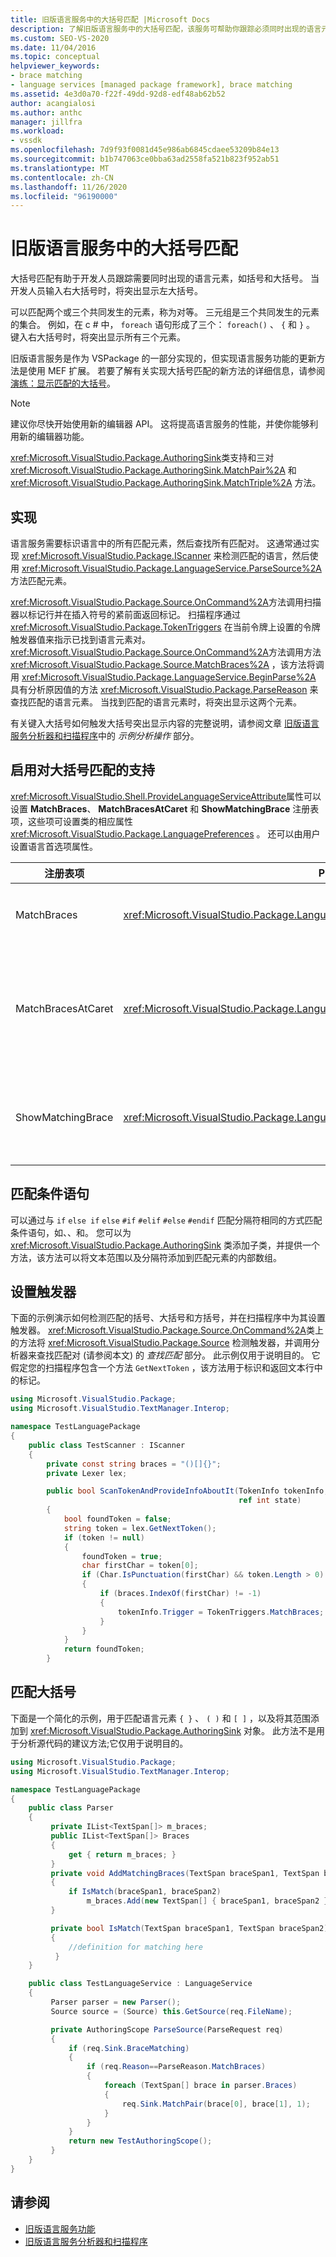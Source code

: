 ```yaml
---
title: 旧版语言服务中的大括号匹配 |Microsoft Docs
description: 了解旧版语言服务中的大括号匹配，该服务可帮助你跟踪必须同时出现的语言元素，如括号和大括号。
ms.custom: SEO-VS-2020
ms.date: 11/04/2016
ms.topic: conceptual
helpviewer_keywords:
- brace matching
- language services [managed package framework], brace matching
ms.assetid: 4e3d0a70-f22f-49dd-92d8-edf48ab62b52
author: acangialosi
ms.author: anthc
manager: jillfra
ms.workload:
- vssdk
ms.openlocfilehash: 7d9f93f0081d45e986ab6845cdaee53209b84e13
ms.sourcegitcommit: b1b747063ce0bba63ad2558fa521b823f952ab51
ms.translationtype: MT
ms.contentlocale: zh-CN
ms.lasthandoff: 11/26/2020
ms.locfileid: "96190000"
---
```

# <a name="brace-matching-in-a-legacy-language-service"></a>旧版语言服务中的大括号匹配
大括号匹配有助于开发人员跟踪需要同时出现的语言元素，如括号和大括号。 当开发人员输入右大括号时，将突出显示左大括号。

 可以匹配两个或三个共同发生的元素，称为对等。 三元组是三个共同发生的元素的集合。 例如，在 c # 中， `foreach` 语句形成了三个： `foreach()` 、 `{` 和 `}` 。 键入右大括号时，将突出显示所有三个元素。

 旧版语言服务是作为 VSPackage 的一部分实现的，但实现语言服务功能的更新方法是使用 MEF 扩展。 若要了解有关实现大括号匹配的新方法的详细信息，请参阅 [演练：显示匹配的大括号](../../extensibility/walkthrough-displaying-matching-braces.md)。

> [!NOTE]
> 建议你尽快开始使用新的编辑器 API。 这将提高语言服务的性能，并使你能够利用新的编辑器功能。

 <xref:Microsoft.VisualStudio.Package.AuthoringSink>类支持和三对 <xref:Microsoft.VisualStudio.Package.AuthoringSink.MatchPair%2A> 和 <xref:Microsoft.VisualStudio.Package.AuthoringSink.MatchTriple%2A> 方法。

## <a name="implementation"></a>实现
 语言服务需要标识语言中的所有匹配元素，然后查找所有匹配对。 这通常通过实现 <xref:Microsoft.VisualStudio.Package.IScanner> 来检测匹配的语言，然后使用 <xref:Microsoft.VisualStudio.Package.LanguageService.ParseSource%2A> 方法匹配元素。

 <xref:Microsoft.VisualStudio.Package.Source.OnCommand%2A>方法调用扫描器以标记行并在插入符号的紧前面返回标记。 扫描程序通过 <xref:Microsoft.VisualStudio.Package.TokenTriggers> 在当前令牌上设置的令牌触发器值来指示已找到语言元素对。 <xref:Microsoft.VisualStudio.Package.Source.OnCommand%2A>方法调用方法 <xref:Microsoft.VisualStudio.Package.Source.MatchBraces%2A> ，该方法将调用 <xref:Microsoft.VisualStudio.Package.LanguageService.BeginParse%2A> 具有分析原因值的方法 <xref:Microsoft.VisualStudio.Package.ParseReason> 来查找匹配的语言元素。 当找到匹配的语言元素时，将突出显示这两个元素。

 有关键入大括号如何触发大括号突出显示内容的完整说明，请参阅文章 [旧版语言服务分析器和扫描程序](../../extensibility/internals/legacy-language-service-parser-and-scanner.md)中的 *示例分析操作* 部分。

## <a name="enable-support-for-brace-matching"></a>启用对大括号匹配的支持
 <xref:Microsoft.VisualStudio.Shell.ProvideLanguageServiceAttribute>属性可以设置 **MatchBraces**、 **MatchBracesAtCaret** 和 **ShowMatchingBrace** 注册表项，这些项可设置类的相应属性 <xref:Microsoft.VisualStudio.Package.LanguagePreferences> 。 还可以由用户设置语言首选项属性。

|注册表项|Property|描述|
|--------------------|--------------|-----------------|
|MatchBraces|<xref:Microsoft.VisualStudio.Package.LanguagePreferences.EnableMatchBraces%2A>|启用大括号匹配。|
|MatchBracesAtCaret|<xref:Microsoft.VisualStudio.Package.LanguagePreferences.EnableMatchBracesAtCaret%2A>|启用与插入符号移动的大括号匹配。|
|ShowMatchingBrace|<xref:Microsoft.VisualStudio.Package.LanguagePreferences.EnableShowMatchingBrace%2A>|突出显示匹配的大括号。|

## <a name="match-conditional-statements"></a>匹配条件语句
 可以通过与 `if` `else if` `else` `#if` `#elif` `#else` `#endif` 匹配分隔符相同的方式匹配条件语句，如、、和。 您可以为 <xref:Microsoft.VisualStudio.Package.AuthoringSink> 类添加子类，并提供一个方法，该方法可以将文本范围以及分隔符添加到匹配元素的内部数组。

## <a name="set-the-trigger"></a>设置触发器
 下面的示例演示如何检测匹配的括号、大括号和方括号，并在扫描程序中为其设置触发器。 <xref:Microsoft.VisualStudio.Package.Source.OnCommand%2A>类上的方法将 <xref:Microsoft.VisualStudio.Package.Source> 检测触发器，并调用分析器来查找匹配对 (请参阅本文) 的 *查找匹配* 部分。 此示例仅用于说明目的。 它假定您的扫描程序包含一个方法 `GetNextToken` ，该方法用于标识和返回文本行中的标记。

```csharp
using Microsoft.VisualStudio.Package;
using Microsoft.VisualStudio.TextManager.Interop;

namespace TestLanguagePackage
{
    public class TestScanner : IScanner
    {
        private const string braces = "()[]{}";
        private Lexer lex;

        public bool ScanTokenAndProvideInfoAboutIt(TokenInfo tokenInfo,
                                                   ref int state)
        {
            bool foundToken = false;
            string token = lex.GetNextToken();
            if (token != null)
            {
                foundToken = true;
                char firstChar = token[0];
                if (Char.IsPunctuation(firstChar) && token.Length > 0)
                {
                    if (braces.IndexOf(firstChar) != -1)
                    {
                        tokenInfo.Trigger = TokenTriggers.MatchBraces;
                    }
                }
            }
            return foundToken;
        }
```

## <a name="match-the-braces"></a>匹配大括号
 下面是一个简化的示例，用于匹配语言元素 `{ }` 、 `( )` 和 `[ ]` ，以及将其范围添加到 <xref:Microsoft.VisualStudio.Package.AuthoringSink> 对象。 此方法不是用于分析源代码的建议方法;它仅用于说明目的。

```csharp
using Microsoft.VisualStudio.Package;
using Microsoft.VisualStudio.TextManager.Interop;

namespace TestLanguagePackage
{
    public class Parser
    {
         private IList<TextSpan[]> m_braces;
         public IList<TextSpan[]> Braces
         {
             get { return m_braces; }
         }
         private void AddMatchingBraces(TextSpan braceSpan1, TextSpan braceSpan2)
         {
             if IsMatch(braceSpan1, braceSpan2)
                 m_braces.Add(new TextSpan[] { braceSpan1, braceSpan2 });
         }

         private bool IsMatch(TextSpan braceSpan1, TextSpan braceSpan2)
         {
             //definition for matching here
          }
    }

    public class TestLanguageService : LanguageService
    {
         Parser parser = new Parser();
         Source source = (Source) this.GetSource(req.FileName);

         private AuthoringScope ParseSource(ParseRequest req)
         {
             if (req.Sink.BraceMatching)
             {
                 if (req.Reason==ParseReason.MatchBraces)
                 {
                     foreach (TextSpan[] brace in parser.Braces)
                     {
                         req.Sink.MatchPair(brace[0], brace[1], 1);
                     }
                 }
             }
             return new TestAuthoringScope();
         }
    }
}
```

## <a name="see-also"></a>请参阅
- [旧版语言服务功能](../../extensibility/internals/legacy-language-service-features1.md)
- [旧版语言服务分析器和扫描程序](../../extensibility/internals/legacy-language-service-parser-and-scanner.md)
